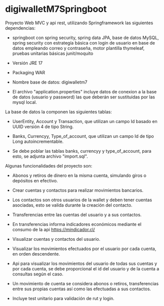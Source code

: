 # digiwalletM7Springboot

Proyecto Web MVC y api rest, utilizando Springframework las siguientes dependencias:

- springboot con spring security, spring data JPA, base de datos MySQL, spring security con estrategía básica con login de usuario en base de datos empleando correo y contraseña, motor plantilla thymeleaf, pruebas unitarias básicas junit/moquito 

- Versión JRE 17
- Packaging WAR
- Nombre base de datos: digiwalletm7
- El archivo "application.properties" incluye datos de conexion a la base de datos (usuario y password) las que deberán ser sustituidas por las mysql local.

La base de datos la componen las siguientes tablas: 

- UserEntity, Account y Transaction, que utilizan un campo Id basado en UUID versión 4 de tipo String.

- Banks, Currencyy, Type_of_account, que utilizan un campo Id de tipo Long autoincrementable.

- Se debe poblar las tablas banks, currencyy y type_of_account, para esto, se adjunta archivo "import.sql".

Algunas funcionalidades del proyecto son:

* Abonos y retiros de dinero en la misma cuenta, simulando giros o depósitos en efectivo.

* Crear cuentas y contactos para realizar movimientos bancarios.

* Los contactos son otros usuarios de la wallet y deben tener cuentas asociadas, esto se valida durante la creación del contacto.

* Transferencias entre las cuentas del usuario y a sus contactos. 

* En transferencias informa indicadores económicos mediante el consumo de la api https://mindicador.cl/

* Visualizar cuentas y contactos del usuario.

* Visualizar los movimientos efectuados por el usuario por cada cuenta, en orden descendente.

* Api para visualizar los movimientos del usuario de todas sus cuentas y por cada cuenta, se debe proporcional el id del usuario y de la cuenta a consultas según el caso.

* Un movimiento de cuenta se considera abonos o retiros, transferencias entre sus propias cuentas así como las efectuadas a sus contactos.

* Incluye test unitario para validación de rut y login. 

